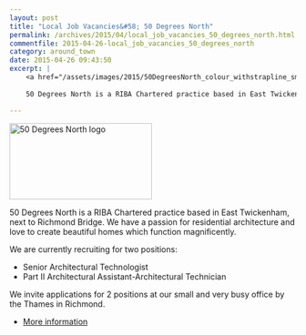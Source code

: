 ```yaml
---
layout: post
title: "Local Job Vacancies&#58; 50 Degrees North"
permalink: /archives/2015/04/local_job_vacancies_50_degrees_north.html
commentfile: 2015-04-26-local_job_vacancies_50_degrees_north
category: around_town
date: 2015-04-26 09:43:50
excerpt: |
    <a href="/assets/images/2015/50DegreesNorth_colour_withstrapline_small.png" title="See larger version of - 50DegreesNorth colour withstrapline small"><img src="/assets/images/2015/50DegreesNorth_colour_withstrapline_small_thumb.png" width="150" height="80" alt="50 Degrees North logo" class="right" /></a>
     
    50 Degrees North is a RIBA Chartered practice based in East Twickenham, next to Richmond Bridge. We have a passion for residential architecture and love to create beautiful homes which function magnificently.

---
```


<a href="/assets/images/2015/50DegreesNorth_colour_withstrapline_small.png" title="See larger version of - 50 Degrees North logo"><img src="/assets/images/2015/50DegreesNorth_colour_withstrapline_small_thumb.png" width="250" height="134" alt="50 Degrees North logo" class="right" /></a>

50 Degrees North is a RIBA Chartered practice based in East Twickenham, next to Richmond Bridge. We have a passion for residential architecture and love to create beautiful homes which function magnificently.

We are currently recruiting for two positions:

-   Senior Architectural Technologist
-   Part II Architectural Assistant-Architectural Technician

We invite applications for 2 positions at our small and very busy office by the Thames in Richmond.

-   <a href="http://www.ribaappointments.com/Job/Richmond-London_Senior-Architectural-Technologist_(9475).aspx">More information</a>
